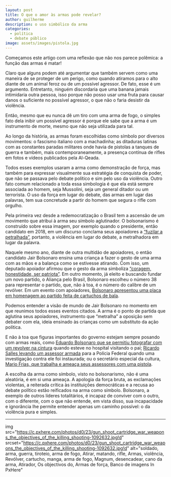 ```yaml
---
layout: post
title: O que o amor às armas pode revelar?
author: guilherme
description: o uso simbólico da arma
categories:
  - política
  - debate público
image: assets/images/pistola.jpg
---
```


Começamos este artigo com uma reflexão que não nos parece polêmica: a função das armas é matar!

Claro que alguns podem até argumentar que também servem como uma maneira de se proteger de um perigo, como quando atiramos para o alto diante de um animal feroz ou de um possível agressor. De fato, esse é um argumento. Entretanto, ninguém discordaria que uma banana jamais intimidaria outra pessoa, isso porque não posso usar uma fruta para causar danos o suficiente no possível agressor, o que não o faria desistir da violência.

Então, mesmo que eu nunca dê um tiro com uma arma de fogo, o simples fato dela inibir um possível agressor é porque ele sabe que a arma é um instrumento de morte, mesmo que não seja utilizada para tal.

Ao longo da história, as armas foram escolhidas como símbolo por diversos movimentos: o fascismo italiano com a machadinha; as ditaduras latinas com as constantes paradas militares onde havia de pistolas a tanques de guerra e também, mais contemporaneamente, a presença contínua de rifles em fotos e vídeos publicados pela Al-Qeada.

Todos esses exemplos usaram a arma como demonstração de força, mas também para expressar visualmente sua estratégia de conquista de poder, que não se passava pelo debate político e sim pelo uso da violência. Outro fato comum relacionado a toda essa simbologia é que ela está sempre associada ao homem, seja Mussolini, seja um general ditador ou um terrorista. O uso da força em lugar do debate, das armas em lugar das palavras, tem sua concretude a partir do homem que segura o rifle com orgulho.

Pela primeira vez desde a redemocratização o Brasil tem a ascensão de um movimento que atribui à arma seu símbolo aglutinador. O bolsonarismo é construído sobre essa imagem, por exemplo quando o presidente, então candidato em 2018, em um discurso conclama seus apoiadores a [“fuzilar a petralhada”](https://exame.com/brasil/vamos-fuzilar-a-petralhada-diz-bolsonaro-em-campanha-no-acre/), portanto, a violência em lugar do debate, a metralhadora em lugar da palavra.

Naquele mesmo ano, diante de outra multidão de apoiadores, o então candidato Jair Bolsonaro ensina uma criança a fazer o gesto de uma arma com as mãos e a balança como se estivesse atirando. Com isso, um deputado apoiador afirmou que o gesto da arma simboliza [“coragem, honestidade, ser patriota”](https://oglobo.globo.com/brasil/bolsonaro-ensina-crianca-imitar-arma-com-mao-22905093). Em outro momento, já eleito e buscando fundar um novo partido, o Aliança pelo Brasil, Bolsonaro escolheu o número 38 para representar o partido, que, não à toa, é o número do calibre de um revólver. Em um evento com apoiadores, [Bolsonaro apresentou uma placa em homenagem ao partido feita de cartuchos de bala](https://www.jornaldocomercio.com/_conteudo/galeria_de_imagens/2019/11/713431-placa-com-cartuchos-de-bala-ilustra-lancamento-do-alianca-pelo-brasil.html).

Podemos entender a visão de mundo de Jair Bolsonaro no momento em que reunimos todos esses eventos citados. A arma é o ponto de partida que aglutina seus apoiadores, instrumento que “metralha” a oposição sem debater com ela, ideia ensinado às crianças como um substituto da ação política.

E não à toa que figuras importantes do governo estejam sempre posando com armas reais, como [Eduardo Bolsonaro que se permitiu fotografar com um revolver na cintura](https://oglobo.globo.com/brasil/com-pistola-na-cintura-eduardo-bolsonaro-posa-ao-lado-do-pai-em-hospital-23937055) quando esteve no hospital visitando o pai; [Ricardo Salles levando um assessor armada](https://valor.globo.com/politica/noticia/2021/05/19/ricardo-salles-apareceu-com-assessor-armado-na-pf.ghtml) para a Polícia Federal quando uma investigação contra ele foi instaurada; ou o secretário especial da cultura, [Mario Frias, que trabalha e ameaça seus assessores com uma pistola](https://www.metropoles.com/brasil/politica-brasil/mario-frias-anda-armado-e-funcionarios-relatam-assedio-moral). 

A escolha da arma como símbolo, visto no bolsonarismo, não é uma aleatória, é em si uma ameaça. A apologia da força bruta, as exclamações violentas, a reiterada crítica às instituições democráticas e a recusa ao debate político estão reificados na arma como símbolo. Bolsonaro, a exemplo de outros líderes totalitários, é incapaz de conviver com o outro, com o diferente, com o que não entende, em vista disso, sua incapacidade e ignorância lhe permite entender apenas um caminho possível: o da violência pura e simples.

---

img src="https://c.pxhere.com/photos/d0/23/gun_shoot_cartridge_war_weapons_the_objectives_of_the_killing_shooting-1092632.jpg!d" srcset="https://c.pxhere.com/photos/d0/23/gun_shoot_cartridge_war_weapons_the_objectives_of_the_killing_shooting-1092632.jpg!d" alt="soldado, arma, guerra, tiroteio, arma de fogo, Atirar, matando, rifle, Armas, violência, Revólver, cartucho, manga, arma de fogo, Magnum, desencadear, cano da arma, Atirador, Os objectivos do, Armas de força, Banco de imagens In PxHere"
